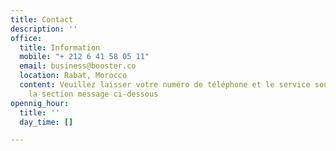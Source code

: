 ```yaml
---
title: Contact
description: ''
office:
  title: Information
  mobile: "+ 212 6 41 58 05 11"
  email: business@booster.co
  location: Rabat, Morocco
  content: Veuillez laisser votre numéro de téléphone et le service souhaité dans
    la section message ci-dessous
opennig_hour:
  title: ''
  day_time: []

---
```


